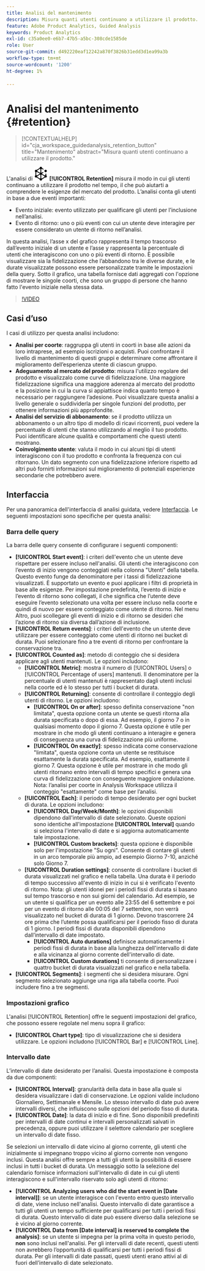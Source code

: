 ```yaml
---
title: Analisi del mantenimento
description: Misura quanti utenti continuano a utilizzare il prodotto.
feature: Adobe Product Analytics, Guided Analysis
keywords: Product Analytics
exl-id: c35a0ee0-e6b7-47b5-a5bc-308cde1585de
role: User
source-git-commit: d492220eaf12242a870f3826b31edd3d1ea99a3b
workflow-type: tm+mt
source-wordcount: '1200'
ht-degree: 1%

---
```


# Analisi del mantenimento {#retention}

<!-- markdownlint-disable MD034 -->

>[!CONTEXTUALHELP]
>id="cja_workspace_guidedanalysis_retention_button"
>title="Mantenimento"
>abstract="Misura quanti utenti continuano a utilizzare il prodotto."

<!-- markdownlint-enable MD034 -->

L&#39;analisi di ![Mantenimento](/help/assets/icons/Retention.svg) **[!UICONTROL Retention]** misura il modo in cui gli utenti continuano a utilizzare il prodotto nel tempo, il che può aiutarti a comprendere le esigenze del mercato del prodotto. L’analisi conta gli utenti in base a due eventi importanti:

* Evento iniziale: evento utilizzato per qualificare gli utenti per l’inclusione nell’analisi.
* Evento di ritorno: uno o più eventi con cui un utente deve interagire per essere considerato un utente di ritorno nell’analisi.

In questa analisi, l’asse x del grafico rappresenta il tempo trascorso dall’evento iniziale di un utente e l’asse y rappresenta la percentuale di utenti che interagiscono con uno o più eventi di ritorno. È possibile visualizzare sia la fidelizzazione che l’abbandono tra le diverse durate, e le durate visualizzate possono essere personalizzate tramite le impostazioni della query. Sotto il grafico, una tabella fornisce dati aggregati con l&#39;opzione di mostrare le singole coorti, che sono un gruppo di persone che hanno fatto l&#39;evento iniziale nella stessa data.

>[!VIDEO](https://video.tv.adobe.com/v/3430503/?learn=on)


## Casi d’uso

I casi di utilizzo per questa analisi includono:

* **Analisi per coorte**: raggruppa gli utenti in coorti in base alle azioni da loro intraprese, ad esempio iscrizioni o acquisti. Puoi confrontare il livello di mantenimento di questi gruppi e determinare come affrontare il miglioramento dell’esperienza utente di ciascun gruppo.
* **Adeguamento al mercato del prodotto**: misura l&#39;utilizzo regolare del prodotto e visualizzalo come curve di fidelizzazione. Una maggiore fidelizzazione significa una maggiore aderenza al mercato del prodotto e la posizione in cui la curva si appiattisce indica quanto tempo è necessario per raggiungere l’adesione. Puoi visualizzare questa analisi a livello generale o suddividerla per singole funzioni del prodotto, per ottenere informazioni più approfondite.
* **Analisi del servizio di abbonamento**: se il prodotto utilizza un abbonamento o un altro tipo di modello di ricavi ricorrenti, puoi vedere la percentuale di utenti che stanno utilizzando al meglio il tuo prodotto. Puoi identificare alcune qualità e comportamenti che questi utenti mostrano.
* **Coinvolgimento utente**: valuta il modo in cui alcuni tipi di utenti interagiscono con il tuo prodotto e confronta la frequenza con cui ritornano. Un dato segmento con una fidelizzazione inferiore rispetto ad altri può fornirti informazioni sul miglioramento di potenziali esperienze secondarie che potrebbero avere.

## Interfaccia

Per una panoramica dell&#39;interfaccia di analisi guidata, vedere [Interfaccia](../overview.md#interface). Le seguenti impostazioni sono specifiche per questa analisi:

### Barra delle query

La barra delle query consente di configurare i seguenti componenti:

* **[!UICONTROL Start event]**: i criteri dell&#39;evento che un utente deve rispettare per essere incluso nell&#39;analisi. Gli utenti che interagiscono con l’evento di inizio vengono conteggiati nella colonna &quot;Utenti&quot; della tabella. Questo evento funge da denominatore per i tassi di fidelizzazione visualizzati. È supportato un evento e puoi applicare i filtri di proprietà in base alle esigenze. Per impostazione predefinita, l’evento di inizio e l’evento di ritorno sono collegati, il che significa che l’utente deve eseguire l’evento selezionato una volta per essere incluso nella coorte e quindi di nuovo per essere conteggiato come utente di ritorno. Nel menu Altro, puoi scollegare gli eventi di inizio e di ritorno se desideri che l’azione di ritorno sia diversa dall’azione di inclusione.
* **[!UICONTROL Return events]**: i criteri dell&#39;evento che un utente deve utilizzare per essere conteggiato come utenti di ritorno nei bucket di durata. Puoi selezionare fino a tre eventi di ritorno per confrontare la conservazione tra.
* **[!UICONTROL Counted as]**: metodo di conteggio che si desidera applicare agli utenti mantenuti. Le opzioni includono:
   * **[!UICONTROL Metric]**: mostra il numero di [!UICONTROL Users] o [!UICONTROL Percentage of users] mantenuti. Il denominatore per la percentuale di utenti mantenuti è rappresentato dagli utenti inclusi nella coorte ed è lo stesso per tutti i bucket di durata.
   * **[!UICONTROL Returning]**: consente di controllare il conteggio degli utenti di ritorno. Le opzioni includono:
      * **[!UICONTROL On or after]**: spesso definita conservazione &quot;non limitata&quot;, questa opzione conta un utente se questi ritorna alla durata specificata o dopo di essa. Ad esempio, il giorno 7 o in qualsiasi momento dopo il giorno 7. Questa opzione è utile per mostrare in che modo gli utenti continuano a interagire e genera di conseguenza una curva di fidelizzazione più uniforme.
      * **[!UICONTROL On exactly]**: spesso indicata come conservazione &quot;limitata&quot;, questa opzione conta un utente se restituisce esattamente la durata specificata. Ad esempio, esattamente il giorno 7. Questa opzione è utile per mostrare in che modo gli utenti ritornano entro intervalli di tempo specifici e genera una curva di fidelizzazione con conseguente maggiore ondulazione. Nota: l’analisi per coorte in Analysis Workspace utilizza il conteggio &quot;esattamente&quot; come base per l’analisi.
   * **[!UICONTROL Each]**: il periodo di tempo desiderato per ogni bucket di durata. Le opzioni includono:
      * **[!UICONTROL Day/Week/Month]**: le opzioni disponibili dipendono dall&#39;intervallo di date selezionato. Queste opzioni sono identiche all&#39;impostazione **[!UICONTROL Interval]** quando si seleziona l&#39;intervallo di date e si aggiorna automaticamente tale impostazione.
      * **[!UICONTROL Custom brackets]**: questa opzione è disponibile solo per l&#39;impostazione &quot;Su ogni&quot;. Consente di contare gli utenti in un arco temporale più ampio, ad esempio Giorno 7-10, anziché solo Giorno 7.
   * **[!UICONTROL Duration settings]**: consente di controllare i bucket di durata visualizzati nel grafico e nella tabella. Una durata è il periodo di tempo successivo all&#39;evento di inizio in cui si è verificato l&#39;evento di ritorno. Nota: gli utenti idonei per i periodi fissi di durata si basano sul tempo trascorso e non sui giorni del calendario. Ad esempio, se un utente si qualifica per un evento alle 23:55 del 6 settembre e poi per un evento di ritorno alle 00:05 del 7 settembre, non verrà visualizzato nel bucket di durata di 1 giorno. Devono trascorrere 24 ore prima che l’utente possa qualificarsi per il periodo fisso di durata di 1 giorno. I periodi fissi di durata disponibili dipendono dall’intervallo di date impostato.
      * **[!UICONTROL Auto durations]** definisce automaticamente i periodi fissi di durata in base alla lunghezza dell&#39;intervallo di date e alla vicinanza al giorno corrente dell&#39;intervallo di date.
      * **[!UICONTROL Custom durations]** ti consente di personalizzare i quattro bucket di durata visualizzati nel grafico e nella tabella.
* **[!UICONTROL Segments]**: i segmenti che si desidera misurare. Ogni segmento selezionato aggiunge una riga alla tabella coorte. Puoi includere fino a tre segmenti.

### Impostazioni grafico

L&#39;analisi [!UICONTROL Retention] offre le seguenti impostazioni del grafico, che possono essere regolate nel menu sopra il grafico:

* **[!UICONTROL Chart type]**: tipo di visualizzazione che si desidera utilizzare. Le opzioni includono [!UICONTROL Bar] e [!UICONTROL Line].

### Intervallo date

L’intervallo di date desiderato per l’analisi. Questa impostazione è composta da due componenti:

* **[!UICONTROL Interval]**: granularità della data in base alla quale si desidera visualizzare i dati di conservazione. Le opzioni valide includono Giornaliero, Settimanale e Mensile. Lo stesso intervallo di date può avere intervalli diversi, che influiscono sulle opzioni del periodo fisso di durata.
* **[!UICONTROL Date]**: la data di inizio e di fine. Sono disponibili predefiniti per intervalli di date continui e intervalli personalizzati salvati in precedenza, oppure puoi utilizzare il selettore calendario per scegliere un intervallo di date fisso.

Se selezioni un intervallo di date vicino al giorno corrente, gli utenti che inizialmente si impegnano troppo vicino al giorno corrente non vengono inclusi. Questa analisi offre sempre a tutti gli utenti la possibilità di essere inclusi in tutti i bucket di durata. Un messaggio sotto la selezione del calendario fornisce informazioni sull&#39;intervallo di date in cui gli utenti interagiscono e sull&#39;intervallo riservato solo agli utenti di ritorno:

* **[!UICONTROL Analyzing users who did the start event in [Date interval]]**: se un utente interagisce con l&#39;evento entro questo intervallo di date, viene incluso nell&#39;analisi. Questo intervallo di date garantisce a tutti gli utenti un tempo sufficiente per qualificarsi per tutti i periodi fissi di durata. Questo intervallo di date può essere diverso dalla selezione se è vicino al giorno corrente.
* **[!UICONTROL Data from [Date interval] is reserved to complete the analysis]**: se un utente si impegna per la prima volta in questo periodo, **non** sono inclusi nell&#39;analisi. Per gli intervalli di date recenti, questi utenti non avrebbero l’opportunità di qualificarsi per tutti i periodi fissi di durata. Per gli intervalli di date passati, questi utenti erano attivi al di fuori dell’intervallo di date selezionato.

<!--
## Example

See below for an example of the analysis.

![Retention](../assets/retention.png)

-->